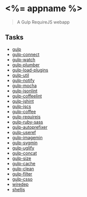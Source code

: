 # <%= appname %>
> A Gulp RequireJS webapp

<!-- david dependencies -->
[david_dependencies_status_image]: https://david-dm.org/adriancmiranda/generator-gulp-requirejs.png?theme=shields.io
[david_dependencies_status_url]: https://david-dm.org/adriancmiranda/generator-gulp-requirejs "dependencies status"

<!-- david devDependencies -->
[david_devdependencies_status_image]: https://david-dm.org/adriancmiranda/generator-gulp-requirejs/dev-status.png?theme=shields.io
[david_devdependencies_status_url]: https://david-dm.org/adriancmiranda/generator-gulp-requirejs#info=devDependencies "devDependencies status"

## Tasks

* [gulp][gulp]
* [gulp-connect][gulp-connect]
* [gulp-watch][gulp-watch]
* [gulp-plumber][gulp-plumber]
* [gulp-load-plugins][gulp-load-plugins]
* [gulp-util][gulp-util]
* [gulp-notify][gulp-notify]
* [gulp-mocha][gulp-mocha]
* [gulp-jsonlint][gulp-jsonlint]
* [gulp-coffeelint][gulp-coffeelint]
* [gulp-jshint][gulp-jshint]
* [gulp-jscs][gulp-jscs]
* [gulp-coffee][gulp-coffee]
* [gulp-requirejs][gulp-requirejs]
* [gulp-ruby-sass][gulp-ruby-sass]
* [gulp-autoprefixer][gulp-autoprefixer]
* [gulp-useref][gulp-useref]
* [gulp-imagemin][gulp-imagemin]
* [gulp-svgmin][gulp-svgmin]
* [gulp-uglify][gulp-uglify]
* [gulp-concat][gulp-concat]
* [gulp-size][gulp-size]
* [gulp-cache][gulp-cache]
* [gulp-clean][gulp-clean]
* [gulp-filter][gulp-filter]
* [gulp-csso][gulp-csso]
* [wiredep][wiredep]
* [shelljs][shelljs]

<!-- Tasks -->
[gulp]: http://npmjs.org/package/gulp
[gulp-connect]: http://npmjs.org/package/gulp-connect
[gulp-watch]: http://npmjs.org/package/gulp-watch
[gulp-plumber]: http://npmjs.org/package/gulp-plumber
[gulp-load-plugins]: http://npmjs.org/package/gulp-load-plugins
[gulp-util]: http://npmjs.org/package/gulp-util
[gulp-notify]: http://npmjs.org/package/gulp-notify
[gulp-mocha]: http://npmjs.org/package/gulp-mocha
[gulp-jsonlint]: http://npmjs.org/package/gulp-jsonlint
[gulp-coffeelint]: http://npmjs.org/package/gulp-coffeelint
[gulp-jshint]: http://npmjs.org/package/gulp-jshint
[gulp-jscs]: http://npmjs.org/package/gulp-jscs
[gulp-coffee]: http://npmjs.org/package/gulp-coffee
[gulp-requirejs]: http://npmjs.org/package/gulp-requirejs
[gulp-ruby-sass]: http://npmjs.org/package/gulp-ruby-sass
[gulp-autoprefixer]: http://npmjs.org/package/gulp-autoprefixer
[gulp-useref]: http://npmjs.org/package/gulp-useref
[gulp-imagemin]: http://npmjs.org/package/gulp-imagemin
[gulp-svgmin]: http://npmjs.org/package/gulp-svgmin
[gulp-uglify]: http://npmjs.org/package/gulp-uglify
[gulp-concat]: http://npmjs.org/package/gulp-concat
[gulp-size]: http://npmjs.org/package/gulp-size
[gulp-cache]: http://npmjs.org/package/gulp-cache
[gulp-clean]: http://npmjs.org/package/gulp-clean
[gulp-filter]: http://npmjs.org/package/gulp-filter
[gulp-csso]: http://npmjs.org/package/gulp-csso
[wiredep]: http://npmjs.org/package/wiredep
[shelljs]: http://npmjs.org/package/shelljs
